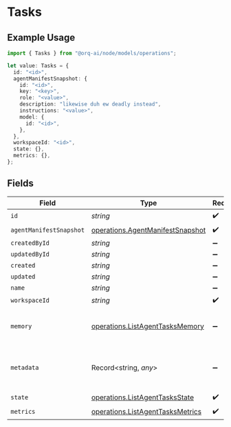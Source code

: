 # Tasks

## Example Usage

```typescript
import { Tasks } from "@orq-ai/node/models/operations";

let value: Tasks = {
  id: "<id>",
  agentManifestSnapshot: {
    id: "<id>",
    key: "<key>",
    role: "<value>",
    description: "likewise duh ew deadly instead",
    instructions: "<value>",
    model: {
      id: "<id>",
    },
  },
  workspaceId: "<id>",
  state: {},
  metrics: {},
};
```

## Fields

| Field                                                                                | Type                                                                                 | Required                                                                             | Description                                                                          |
| ------------------------------------------------------------------------------------ | ------------------------------------------------------------------------------------ | ------------------------------------------------------------------------------------ | ------------------------------------------------------------------------------------ |
| `id`                                                                                 | *string*                                                                             | :heavy_check_mark:                                                                   | N/A                                                                                  |
| `agentManifestSnapshot`                                                              | [operations.AgentManifestSnapshot](../../models/operations/agentmanifestsnapshot.md) | :heavy_check_mark:                                                                   | N/A                                                                                  |
| `createdById`                                                                        | *string*                                                                             | :heavy_minus_sign:                                                                   | N/A                                                                                  |
| `updatedById`                                                                        | *string*                                                                             | :heavy_minus_sign:                                                                   | N/A                                                                                  |
| `created`                                                                            | *string*                                                                             | :heavy_minus_sign:                                                                   | N/A                                                                                  |
| `updated`                                                                            | *string*                                                                             | :heavy_minus_sign:                                                                   | N/A                                                                                  |
| `name`                                                                               | *string*                                                                             | :heavy_minus_sign:                                                                   | N/A                                                                                  |
| `workspaceId`                                                                        | *string*                                                                             | :heavy_check_mark:                                                                   | N/A                                                                                  |
| `memory`                                                                             | [operations.ListAgentTasksMemory](../../models/operations/listagenttasksmemory.md)   | :heavy_minus_sign:                                                                   | Memory configuration for this execution                                              |
| `metadata`                                                                           | Record<string, *any*>                                                                | :heavy_minus_sign:                                                                   | Execution-level metadata as key-value pairs                                          |
| `state`                                                                              | [operations.ListAgentTasksState](../../models/operations/listagenttasksstate.md)     | :heavy_check_mark:                                                                   | N/A                                                                                  |
| `metrics`                                                                            | [operations.ListAgentTasksMetrics](../../models/operations/listagenttasksmetrics.md) | :heavy_check_mark:                                                                   | N/A                                                                                  |